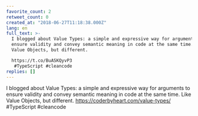```yaml
---
favorite_count: 2
retweet_count: 0
created_at: "2018-06-27T11:18:38.000Z"
lang: en
full_text: >-
  I blogged about Value Types: a simple and expressive way for arguments to
  ensure validity and convey semantic meaning in code at the same time. Like
  Value Objects, but different.

  https://t.co/BuASKQyvP3
   #TypeScript #cleancode
replies: []
---
```


I blogged about Value Types: a simple and expressive way for arguments to ensure
validity and convey semantic meaning in code at the same time. Like Value
Objects, but different. <https://coderbyheart.com/value-types/> #TypeScript
#cleancode

